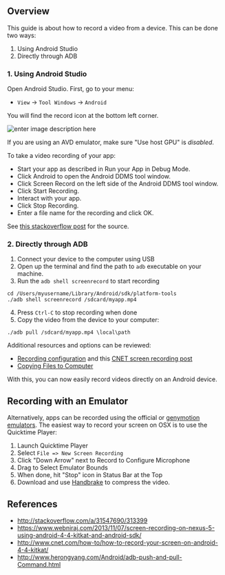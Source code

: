 ## Overview

This guide is about how to record a video from a device. This can be done two ways:

1. Using Android Studio
2. Directly through ADB

### 1. Using Android Studio

Open Android Studio. First, go to your menu:

 - `View` -> `Tool Windows` -> `Android`

You will find the record icon at the bottom left corner.

![enter image description here](http://i.stack.imgur.com/o1h0K.png)

If you are using an AVD emulator, make sure "Use host GPU" is *disabled*.

To take a video recording of your app:

 - Start your app as described in Run your App in Debug Mode.
 - Click Android  to open the Android DDMS tool window.
 - Click Screen Record  on the left side of the Android DDMS tool window.
 - Click Start Recording.
 - Interact with your app.
 - Click Stop Recording.
 - Enter a file name for the recording and click OK.

See [this stackoverflow post](http://stackoverflow.com/a/31547690/313399) for the source.

### 2. Directly through ADB

1. Connect your device to the computer using USB
2. Open up the terminal and find the path to `adb` executable on your machine. 
3. Run the `adb shell screenrecord` to start recording

  ```
  cd /Users/myusername/Library/Android/sdk/platform-tools
  ./adb shell screenrecord /sdcard/myapp.mp4
  ```
4. Press `Ctrl-C` to stop recording when done
5. Copy the video from the device to your computer:

  ```
  ./adb pull /sdcard/myapp.mp4 \local\path
  ```

Additional resources and options can be reviewed:

 * [Recording configuration](https://www.webniraj.com/2013/11/07/screen-recording-on-nexus-5-using-android-4-4-kitkat-and-android-sdk/) and this [CNET screen recording post](http://www.cnet.com/how-to/how-to-record-your-screen-on-android-4-4-kitkat/)
 * [Copying Files to Computer](http://www.herongyang.com/Android/adb-push-and-pull-Command.html)

With this, you can now easily record videos directly on an Android device.

## Recording with an Emulator

Alternatively, apps can be recorded using the official or [genymotion emulators](Genymotion-2.0-Emulators-with-Google-Play-support). The easiest way to record your screen on OSX is to use the Quicktime Player:

1. Launch Quicktime Player
2. Select `File => New Screen Recording`
3. Click "Down Arrow" next to Record to Configure Microphone
4. Drag to Select Emulator Bounds
5. When done, hit "Stop" icon in Status Bar at the Top
6. Download and use [Handbrake](https://handbrake.fr/) to compress the video.

## References

* <http://stackoverflow.com/a/31547690/313399>
* <https://www.webniraj.com/2013/11/07/screen-recording-on-nexus-5-using-android-4-4-kitkat-and-android-sdk/>
* <http://www.cnet.com/how-to/how-to-record-your-screen-on-android-4-4-kitkat/>
* <http://www.herongyang.com/Android/adb-push-and-pull-Command.html>